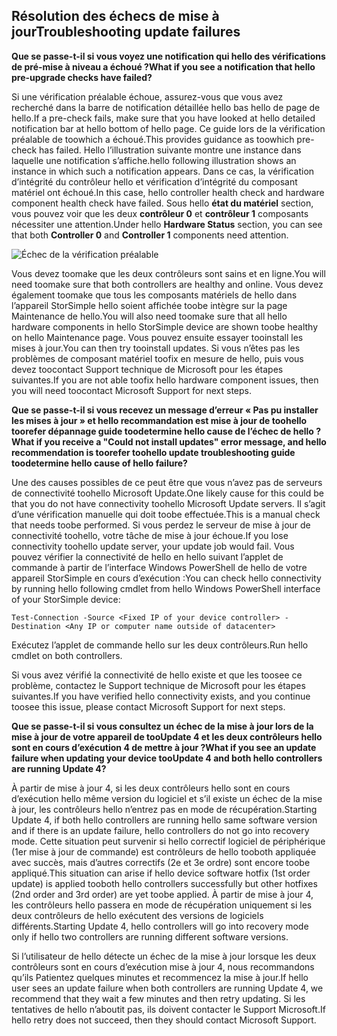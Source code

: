 <!--author=alkohli last changed: 03/17/16-->

## <a name="troubleshooting-update-failures"></a><span data-ttu-id="824f6-101">Résolution des échecs de mise à jour</span><span class="sxs-lookup"><span data-stu-id="824f6-101">Troubleshooting update failures</span></span>
<span data-ttu-id="824f6-102">**Que se passe-t-il si vous voyez une notification qui hello des vérifications de pré-mise à niveau a échoué ?**</span><span class="sxs-lookup"><span data-stu-id="824f6-102">**What if you see a notification that hello pre-upgrade checks have failed?**</span></span>

<span data-ttu-id="824f6-103">Si une vérification préalable échoue, assurez-vous que vous avez recherché dans la barre de notification détaillée hello bas hello de page de hello.</span><span class="sxs-lookup"><span data-stu-id="824f6-103">If a pre-check fails, make sure that you have looked at hello detailed notification bar at hello bottom of hello page.</span></span> <span data-ttu-id="824f6-104">Ce guide lors de la vérification préalable de toowhich a échoué.</span><span class="sxs-lookup"><span data-stu-id="824f6-104">This provides guidance as toowhich pre-check has failed.</span></span> <span data-ttu-id="824f6-105">Hello l’illustration suivante montre une instance dans laquelle une notification s’affiche.</span><span class="sxs-lookup"><span data-stu-id="824f6-105">hello following illustration shows an instance in which such a notification appears.</span></span> <span data-ttu-id="824f6-106">Dans ce cas, la vérification d’intégrité du contrôleur hello et vérification d’intégrité du composant matériel ont échoué.</span><span class="sxs-lookup"><span data-stu-id="824f6-106">In this case, hello controller health check and hardware component health check have failed.</span></span> <span data-ttu-id="824f6-107">Sous hello **état du matériel** section, vous pouvez voir que les deux **contrôleur 0** et **contrôleur 1** composants nécessiter une attention.</span><span class="sxs-lookup"><span data-stu-id="824f6-107">Under hello **Hardware Status** section, you can see that both **Controller 0** and **Controller 1** components need attention.</span></span>

  ![Échec de la vérification préalable](./media/storsimple-install-troubleshooting/HCS_PreUpdateCheckFailed-include.png)

<span data-ttu-id="824f6-109">Vous devez toomake que les deux contrôleurs sont sains et en ligne.</span><span class="sxs-lookup"><span data-stu-id="824f6-109">You will need toomake sure that both controllers are healthy and online.</span></span> <span data-ttu-id="824f6-110">Vous devez également toomake que tous les composants matériels de hello dans l’appareil StorSimple hello soient affichée toobe intègre sur la page Maintenance de hello.</span><span class="sxs-lookup"><span data-stu-id="824f6-110">You will also need toomake sure that all hello hardware components in hello StorSimple device are shown toobe healthy on hello Maintenance page.</span></span> <span data-ttu-id="824f6-111">Vous pouvez ensuite essayer tooinstall les mises à jour.</span><span class="sxs-lookup"><span data-stu-id="824f6-111">You can then try tooinstall updates.</span></span> <span data-ttu-id="824f6-112">Si vous n’êtes pas les problèmes de composant matériel toofix en mesure de hello, puis vous devez toocontact Support technique de Microsoft pour les étapes suivantes.</span><span class="sxs-lookup"><span data-stu-id="824f6-112">If you are not able toofix hello hardware component issues, then you will need toocontact Microsoft Support for next steps.</span></span>

<span data-ttu-id="824f6-113">**Que se passe-t-il si vous recevez un message d’erreur « Pas pu installer les mises à jour » et hello recommandation est mise à jour de toohello toorefer dépannage guide toodetermine hello cause de l’échec de hello ?**</span><span class="sxs-lookup"><span data-stu-id="824f6-113">**What if you receive a "Could not install updates" error message, and hello recommendation is toorefer toohello update troubleshooting guide toodetermine hello cause of hello failure?**</span></span>

<span data-ttu-id="824f6-114">Une des causes possibles de ce peut être que vous n’avez pas de serveurs de connectivité toohello Microsoft Update.</span><span class="sxs-lookup"><span data-stu-id="824f6-114">One likely cause for this could be that you do not have connectivity toohello Microsoft Update servers.</span></span> <span data-ttu-id="824f6-115">Il s’agit d’une vérification manuelle qui doit toobe effectuée.</span><span class="sxs-lookup"><span data-stu-id="824f6-115">This is a manual check that needs toobe performed.</span></span> <span data-ttu-id="824f6-116">Si vous perdez le serveur de mise à jour de connectivité toohello, votre tâche de mise à jour échoue.</span><span class="sxs-lookup"><span data-stu-id="824f6-116">If you lose connectivity toohello update server, your update job would fail.</span></span> <span data-ttu-id="824f6-117">Vous pouvez vérifier la connectivité de hello en hello suivant l’applet de commande à partir de l’interface Windows PowerShell de hello de votre appareil StorSimple en cours d’exécution :</span><span class="sxs-lookup"><span data-stu-id="824f6-117">You can check hello connectivity by running hello following cmdlet from hello Windows PowerShell interface of your StorSimple device:</span></span>

 `Test-Connection -Source <Fixed IP of your device controller> -Destination <Any IP or computer name outside of datacenter>`

<span data-ttu-id="824f6-118">Exécutez l’applet de commande hello sur les deux contrôleurs.</span><span class="sxs-lookup"><span data-stu-id="824f6-118">Run hello cmdlet on both controllers.</span></span>

<span data-ttu-id="824f6-119">Si vous avez vérifié la connectivité de hello existe et que les toosee ce problème, contactez le Support technique de Microsoft pour les étapes suivantes.</span><span class="sxs-lookup"><span data-stu-id="824f6-119">If you have verified hello connectivity exists, and you continue toosee this issue, please contact Microsoft Support for next steps.</span></span>

<span data-ttu-id="824f6-120">**Que se passe-t-il si vous consultez un échec de la mise à jour lors de la mise à jour de votre appareil de tooUpdate 4 et les deux contrôleurs hello sont en cours d’exécution 4 de mettre à jour ?**</span><span class="sxs-lookup"><span data-stu-id="824f6-120">**What if you see an update failure when updating your device tooUpdate 4 and both hello controllers are running Update 4?**</span></span>

<span data-ttu-id="824f6-121">À partir de mise à jour 4, si les deux contrôleurs hello sont en cours d’exécution hello même version du logiciel et s’il existe un échec de la mise à jour, les contrôleurs hello n’entrez pas en mode de récupération.</span><span class="sxs-lookup"><span data-stu-id="824f6-121">Starting Update 4, if both hello controllers are running hello same software version and if there is an update failure, hello controllers do not go into recovery mode.</span></span> <span data-ttu-id="824f6-122">Cette situation peut survenir si hello correctif logiciel de périphérique (1er mise à jour de commande) est contrôleurs de hello tooboth appliquée avec succès, mais d’autres correctifs (2e et 3e ordre) sont encore toobe appliqué.</span><span class="sxs-lookup"><span data-stu-id="824f6-122">This situation can arise if hello device software hotfix (1st order update) is applied tooboth hello controllers successfully but other hotfixes (2nd order and 3rd order) are yet toobe applied.</span></span> <span data-ttu-id="824f6-123">À partir de mise à jour 4, les contrôleurs hello passera en mode de récupération uniquement si les deux contrôleurs de hello exécutent des versions de logiciels différents.</span><span class="sxs-lookup"><span data-stu-id="824f6-123">Starting Update 4, hello controllers will go into recovery mode only if hello two controllers are running different software versions.</span></span> 

<span data-ttu-id="824f6-124">Si l’utilisateur de hello détecte un échec de la mise à jour lorsque les deux contrôleurs sont en cours d’exécution mise à jour 4, nous recommandons qu’ils Patientez quelques minutes et recommencez la mise à jour.</span><span class="sxs-lookup"><span data-stu-id="824f6-124">If hello user sees an update failure when both controllers are running Update 4, we recommend that they wait a few minutes and then retry updating.</span></span> <span data-ttu-id="824f6-125">Si les tentatives de hello n’aboutit pas, ils doivent contacter le Support Microsoft.</span><span class="sxs-lookup"><span data-stu-id="824f6-125">If hello retry does not succeed, then they should contact Microsoft Support.</span></span>
